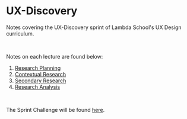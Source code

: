 # UX-Discovery

Notes covering the UX-Discovery sprint of Lambda School's UX Design curriculum.

<br>

Notes on each lecture are found below:

1. [Research Planning](./lecture_notes/lecture1.md)  
2. [Contextual Research](./lecture_notes/lecture2.md)  
3. [Secondary Research](./lecture_notes/lecture3.md)  
4. [Research Analysis](./lecture_notes/lecture4.md)

<br>

The Sprint Challenge will be found [here](https://docs.google.com/document/d/1UcEGINXkqTjxqDaEvABIqRudQpdLZevor0KTkyoEcdw/edit?usp=sharing).